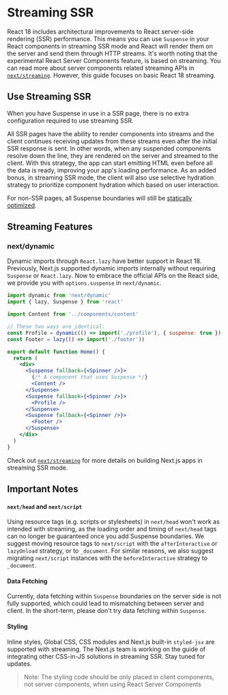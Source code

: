 # Streaming SSR

React 18 includes architectural improvements to React server-side rendering (SSR) performance. This means you can use `Suspense` in your React components in streaming SSR mode and React will render them on the server and send them through HTTP streams.
It's worth noting that the experimental React Server Components feature, is based on streaming. You can read more about server components related streaming APIs in [`next/streaming`](/docs/api-reference/next/streaming.md). However, this guide focuses on basic React 18 streaming.

## Use Streaming SSR

When you have Suspense in use in a SSR page, there is no extra configuration required to use streaming SSR.

All SSR pages have the ability to render components into streams and the client continues receiving updates from these streams even after the initial SSR response is sent. In other words, when any suspended components resolve down the line, they are rendered on the server and streamed to the client. With this strategy, the app can start emitting HTML even before all the data is ready, improving your app's loading performance. As an added bonus, in streaming SSR mode, the client will also use selective hydration strategy to prioritize component hydration which based on user interaction.

For non-SSR pages, all Suspense boundaries will still be [statically optimized](/docs/advanced-features/automatic-static-optimization.md).

## Streaming Features

### next/dynamic

Dynamic imports through `React.lazy` have better support in React 18. Previously, Next.js supported dynamic imports internally without requiring `Suspense` or `React.lazy`. Now to embrace the official APIs on the React side, we provide you with `options.suspense` in `next/dynamic`.

```jsx
import dynamic from 'next/dynamic'
import { lazy, Suspense } from 'react'

import Content from '../components/content'

// These two ways are identical:
const Profile = dynamic(() => import('./profile'), { suspense: true })
const Footer = lazy(() => import('./footer'))

export default function Home() {
  return (
    <div>
      <Suspense fallback={<Spinner />}>
        {/* A component that uses Suspense */}
        <Content />
      </Suspense>
      <Suspense fallback={<Spinner />}>
        <Profile />
      </Suspense>
      <Suspense fallback={<Spinner />}>
        <Footer />
      </Suspense>
    </div>
  )
}
```

Check out [`next/streaming`](/docs/api-reference/next/streaming.md) for more details on building Next.js apps in streaming SSR mode.

## Important Notes

#### `next/head` and `next/script`

Using resource tags (e.g. scripts or stylesheets) in `next/head` won't work as intended with streaming, as the loading order and timing of `next/head` tags can no longer be guaranteed once you add Suspense boundaries. We suggest moving resource tags to `next/script` with the `afterInteractive` or `lazyOnload` strategy, or to `_document`. For similar reasons, we also suggest migrating `next/script` instances with the `beforeInteractive` strategy to `_document`.

#### Data Fetching

Currently, data fetching within `Suspense` boundaries on the server side is not fully supported, which could lead to mismatching between server and client. In the short-term, please don't try data fetching within `Suspense`.

#### Styling

Inline styles, Global CSS, CSS modules and Next.js built-in `styled-jsx` are supported with streaming. The Next.js team is working on the guide of integrating other CSS-in-JS solutions in streaming SSR. Stay tuned for updates.

> Note: The styling code should be only placed in client components, not server components, when using React Server Components
